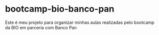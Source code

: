 # bootcamp-bio-banco-pan
Este é meu projeto para organizar minhas aulas realizadas pelo bootcamp da BIO em parceria com Banco Pan
